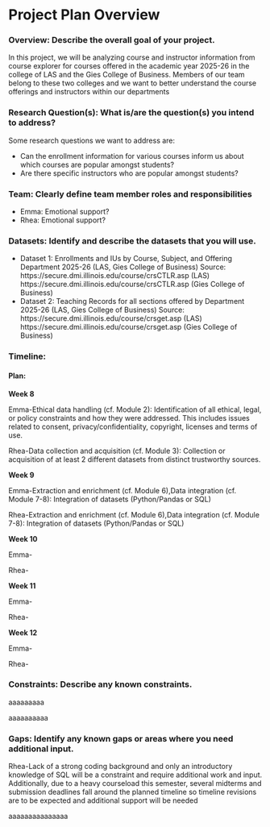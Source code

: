 <h1> Project Plan Overview </h1>
<h3> Overview: Describe the overall goal of your project. </h3>
<p> In this project, we will be analyzing course and instructor information from course explorer for courses offered in the academic year 2025-26 in the college of LAS and the Gies College of Business. Members of our team belong to these two colleges and we want to better understand the course offerings and instructors within our departments <p>
<h3> Research Question(s): What is/are the question(s) you intend to address? </h3>
<p> Some research questions we want to address are: <p>
<ul> 
  <li> Can the enrollment information for various courses inform us about which courses are popular amongst students? </li>
  <li> Are there specific instructors who are popular amongst students?</li>

</ul>

<h3> Team: Clearly define team member roles and responsibilities </h3>
<ul>
  <li> Emma: Emotional support? </li>
  <li> Rhea: Emotional support? </li>
</ul>

<h3> Datasets: Identify and describe the datasets that you will use.  </h3>

<ul>
  <li> Dataset 1: Enrollments and IUs by Course, Subject, and Offering Department 2025-26 (LAS, Gies College of Business)
Source:
https://secure.dmi.illinois.edu/course/crsCTLR.asp (LAS)
https://secure.dmi.illinois.edu/course/crsCTLR.asp (Gies College of Business)
 </li>
  <li> Dataset 2: Teaching Records for all sections offered by Department 2025-26 (LAS, Gies College of Business) 
Source: 
https://secure.dmi.illinois.edu/course/crsget.asp (LAS)
https://secure.dmi.illinois.edu/course/crsget.asp (Gies College of Business)</li>
</ul>

<h3> Timeline:  </h3>
<h4> Plan: </h4>
<p> 
<b>Week 8</b>

Emma-Ethical data handling (cf. Module 2): Identification of all ethical, legal, or policy constraints and how they were addressed. This includes issues related to consent, privacy/confidentiality, copyright, licenses and terms of use.

Rhea-Data collection and acquisition (cf. Module 3): Collection or acquisition of at least 2 different datasets from distinct trustworthy sources.</p>

<b>Week 9</b>

Emma-Extraction and enrichment (cf. Module 6),Data integration (cf. Module 7-8): Integration of datasets (Python/Pandas or SQL) 

Rhea-Extraction and enrichment (cf. Module 6),Data integration (cf. Module 7-8): Integration of datasets (Python/Pandas or SQL)</p>

<b>Week 10</b>

Emma-

Rhea-</p>

<b>Week 11</b>

Emma-

Rhea-</p>

<b>Week 12</b>

Emma-

Rhea-</p>

<h3> Constraints: Describe any known constraints.</h3>
<p> aaaaaaaaa </p>
<p> aaaaaaaaaa </p>

<h3> Gaps: Identify any known gaps or areas where you need additional input.
 </h3>

<p> Rhea-Lack of a strong coding background and only an introductory knowledge of SQL will be a constraint and require additional work and input. Additionally, due to a heavy courseload this semester, several midterms and submission deadlines fall around the planned timeline so timeline revisions are to be expected and additional support will be needed </p>

<p> aaaaaaaaaaaaaaa </p>
